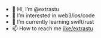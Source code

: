 - 👋 Hi, I’m @extrastu
- 👀 I’m interested in web3/ios/code
- 🌱 I’m currently learning swift/rust
- 📫 How to reach me [jike/extrastu](https://web.okjike.com/u/3F7E70D2-E380-49C6-A9A5-905013A5735B)

<!---
extrastu/extrastu is a ✨ special ✨ repository because its `README.md` (this file) appears on your GitHub profile.
You can click the Preview link to take a look at your changes.
--->
